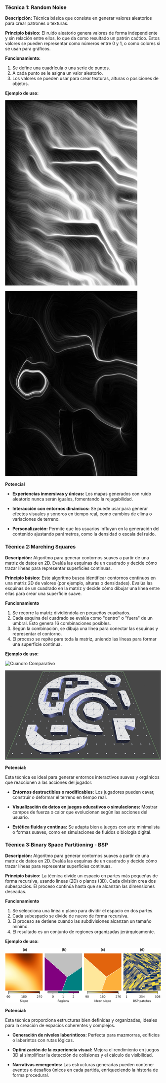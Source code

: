 ### Técnica 1: Random Noise

**Descripción:** Técnica básica que consiste en generar valores aleatorios para crear patrones o texturas.

**Principio básico:** El ruido aleatorio genera valores de forma independiente y sin relación entre ellos, lo que da como resultado un patrón caótico. Estos valores se pueden representar como números entre 0 y 1, o como colores si se usan para gráficos.

**Funcionamiento:**

1. Se define una cuadrícula o una serie de puntos.
2. A cada punto se le asigna un valor aleatorio.
3. Los valores se pueden usar para crear texturas, alturas o posiciones de objetos.

**Ejemplo de uso:**

![Cuandro Comparativo](../../../../assets/ejemplo19.jpg)

![Cuandro Comparativo](../../../../assets/ejemplo20.jpg)

**Potencial**

- **Experiencias inmersivas y únicas:** Los mapas generados con ruido aleatorio nunca serán iguales, fomentando la rejugabilidad.

- **Interacción con entornos dinámicos:** Se puede usar para generar efectos visuales y sonoros en tiempo real, como cambios de clima o variaciones de terreno.

- **Personalización:** Permite que los usuarios influyan en la generación del contenido ajustando parámetros, como la densidad o escala del ruido.

### Técnica 2:Marching Squares

**Descripción:** Algoritmo para generar contornos suaves a partir de una matriz de datos en 2D. Evalúa las esquinas de un cuadrado y decide cómo trazar líneas para representar superficies continuas.

**Principio básico:** Este algoritmo busca identificar contornos continuos en una matriz 2D de valores (por ejemplo, alturas o densidades). Evalúa las esquinas de un cuadrado en la matriz y decide cómo dibujar una línea entre ellas para crear una superficie suave.

**Funcionamiento**

1. Se recorre la matriz dividiéndola en pequeños cuadrados.
2. Cada esquina del cuadrado se evalúa como "dentro" o "fuera" de un umbral. Esto genera 16 combinaciones posibles.
3. Según la combinación, se dibuja una línea para conectar las esquinas y representar el contorno.
4. El proceso se repite para toda la matriz, uniendo las líneas para formar una superficie continua.

**Ejemplo de uso:**

![Cuandro Comparativo](../../../../assets/ejemplo21.jpg)

![Cuandro Comparativo](../../../../assets/ejemplo22.jpg)

**Potencial:**

Esta técnica es ideal para generar entornos interactivos suaves y orgánicos que reaccionen a las acciones del jugador.

- **Entornos destructibles o modificables:** Los jugadores pueden cavar, construir o deformar el terreno en tiempo real.
  
- **Visualización de datos en juegos educativos o simulaciones:** Mostrar campos de fuerza o calor que evolucionan según las acciones del usuario.
  
- **Estética fluida y continua:** Se adapta bien a juegos con arte minimalista o formas suaves, como en simulaciones de fluidos o biología digital.

### Técnica 3:Binary Space Partitioning - BSP

**Descripción:** Algoritmo para generar contornos suaves a partir de una matriz de datos en 2D. Evalúa las esquinas de un cuadrado y decide cómo trazar líneas para representar superficies continuas.

**Principio básico:** La técnica divide un espacio en partes más pequeñas de forma recursiva, usando líneas (2D) o planos (3D). Cada división crea dos subespacios. El proceso continúa hasta que se alcanzan las dimensiones deseadas.

**Funcionamiento**

1. Se selecciona una línea o plano para dividir el espacio en dos partes.
2. Cada subespacio se divide de nuevo de forma recursiva.
3. El proceso se detiene cuando las subdivisiones alcanzan un tamaño mínimo.
4. El resultado es un conjunto de regiones organizadas jerárquicamente.
   
**Ejemplo de uso:**

![Cuandro Comparativo](../../../../assets/ejemplo23.png)

**Potencial:**

Esta técnica proporciona estructuras bien definidas y organizadas, ideales para la creación de espacios coherentes y complejos.

- **Generación de niveles laberínticos:** Perfecta para mazmorras, edificios o laberintos con rutas lógicas.

- **Optimización de la experiencia visual:** Mejora el rendimiento en juegos 3D al simplificar la detección de colisiones y el cálculo de visibilidad.
  
- **Narrativas emergentes:** Las estructuras generadas pueden contener eventos o desafíos únicos en cada partida, enriqueciendo la historia de forma procedural.
